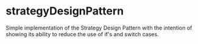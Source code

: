 # strategyDesignPattern
Simple implementation of the Strategy Design Pattern with the intention of showing its ability to reduce the use of if's and switch cases.
